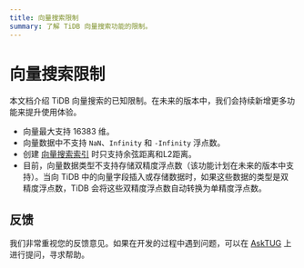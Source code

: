 ```yaml
---
title: 向量搜索限制
summary: 了解 TiDB 向量搜索功能的限制。
---
```


# 向量搜索限制

本文档介绍 TiDB 向量搜索的已知限制。在未来的版本中，我们会持续新增更多功能来提升使用体验。

- 向量最大支持 16383 维。
- 向量数据中不支持 `NaN`、`Infinity` 和 `-Infinity` 浮点数。
- 创建 [向量搜索索引](/vector-search-index.md) 时只支持余弦距离和L2距离。
- 目前，向量数据类型不支持存储双精度浮点数（该功能计划在未来的版本中支持）。当向 TiDB 中的向量字段插入或存储数据时，如果这些数据的类型是双精度浮点数，TiDB 会将这些双精度浮点数自动转换为单精度浮点数。

## 反馈

我们非常重视您的反馈意见。如果在开发的过程中遇到问题，可以在 [AskTUG](https://asktug.com/?utm_source=docs-cn-dev-guide) 上进行提问，寻求帮助。